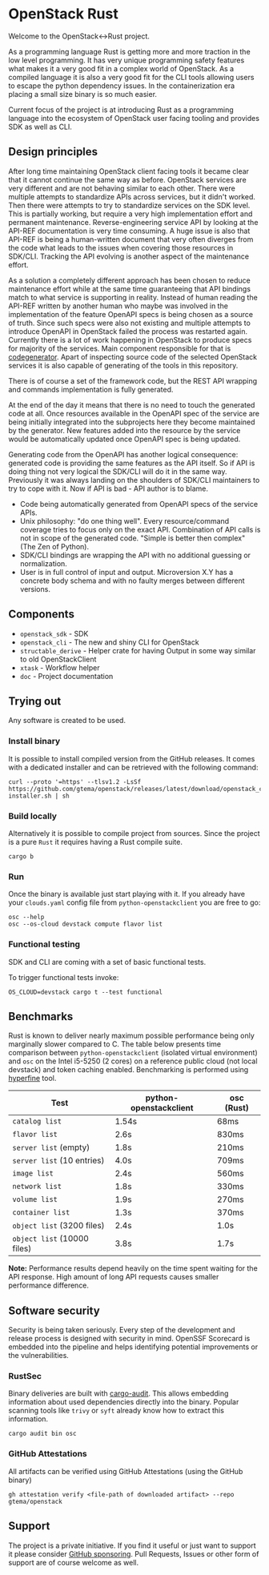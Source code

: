 # OpenStack Rust

Welcome to the OpenStack<->Rust project.

As a programming language Rust is getting more and more traction in the low
level programming. It has very unique programming safety features what makes it
a very good fit in a complex world of OpenStack. As a compiled language it is
also a very good fit for the CLI tools allowing users to escape the python
dependency issues. In the containerization era placing a small size binary is
so much easier.

Current focus of the project is at introducing Rust as a programming language
into the ecosystem of OpenStack user facing tooling and provides SDK as well as
CLI.

## Design principles

After long time maintaining OpenStack client facing tools it became clear that
it cannot continue the same way as before. OpenStack services are very
different and are not behaving similar to each other. There were multiple
attempts to standardize APIs across services, but it didn't worked. Then there
were attempts to try to standardize services on the SDK level. This is
partially working, but require a very high implementation effort and permanent
maintenance. Reverse-engineering service API by looking at the API-REF
documentation is very time consuming. A huge issue is also that API-REF is
being a human-written document that very often diverges from the code what
leads to the issues when covering those resources in SDK/CLI. Tracking the API
evolving is another aspect of the maintenance effort.

As a solution a completely different approach has been chosen to reduce
maintenance effort while at the same time guaranteeing that API bindings match
to what service is supporting in reality. Instead of human reading the API-REF
written by another human who maybe was involved in the implementation of the
feature OpenAPI specs is being chosen as a source of truth. Since such specs
were also not existing and multiple attempts to introduce OpenAPI in OpenStack
failed the process was restarted again. Currently there is a lot of work
happening in OpenStack to produce specs for majority of the services. Main
component responsible for that is
[codegenerator](https://opendev.org/openstack/codegenerator). Apart of
inspecting source code of the selected OpenStack services it is also capable of
generating of the tools in this repository.

There is of course a set of the framework code, but the REST API wrapping and
commands implementation is fully generated.

At the end of the day it means that there is no need to touch the generated
code at all. Once resources available in the OpenAPI spec of the service are
being initially integrated into the subprojects here they become maintained by
the generator. New features added into the resource by the service would be
automatically updated once OpenAPI spec is being updated.

Generating code from the OpenAPI has another logical consequence: generated
code is providing the same features as the API itself. So if API is doing thing
not very logical the SDK/CLI will do it in the same way. Previously it was
always landing on the shoulders of SDK/CLI maintainers to try to cope with it.
Now if API is bad - API author is to blame.

- Code being automatically generated from OpenAPI specs of the service APIs.
- Unix philosophy: "do one thing well". Every resource/command coverage tries
to focus only on the exact API. Combination of API calls is not in scope of the
generated code. "Simple is better then complex" (The Zen of Python).
- SDK/CLI bindings are wrapping the API with no additional guessing or
normalization.
- User is in full control of input and output. Microversion X.Y has a concrete
body schema and with no faulty merges between different versions.

## Components

- `openstack_sdk` - SDK
- `openstack_cli` - The new and shiny CLI for OpenStack
- `structable_derive` - Helper crate for having Output in some way similar to
  old OpenStackClient
- `xtask` - Workflow helper
- `doc` - Project documentation

## Trying out

Any software is created to be used.

### Install binary

It is possible to install compiled version from the GitHub releases. It comes
with a dedicated installer and can be retrieved with the following command:

```console
curl --proto '=https' --tlsv1.2 -LsSf https://github.com/gtema/openstack/releases/latest/download/openstack_cli-installer.sh | sh
```

### Build locally
Alternatively it is possible to compile project from sources. Since the project
is a pure `Rust` it requires having a Rust compile suite.

```console
cargo b
```

### Run

Once the binary is available just start playing with it. If you already have
your `clouds.yaml` config file from `python-openstackclient` you are free to
go:

```console
osc --help
osc --os-cloud devstack compute flavor list
```

### Functional testing

SDK and CLI are coming with a set of basic functional tests.

To trigger functional tests invoke:

```console
OS_CLOUD=devstack cargo t --test functional
```

## Benchmarks

Rust is known to deliver nearly maximum possible performance being only
marginally slower compared to C. The table below presents time comparison
between `python-openstackclient` (isolated virtual environment) and `osc` on
the Intel i5-5250 (2 cores) on a reference public cloud (not local devstack)
and token caching enabled. Benchmarking is performed using
[hyperfine](https://github.com/sharkdp/hyperfine) tool.

| Test | python-openstackclient | osc (Rust) |
|------|--------|------|
| `catalog list` | 1.54s | 68ms |
| `flavor list` | 2.6s | 830ms |
| `server list` (empty) | 1.8s | 210ms |
| `server list` (10 entries) | 4.0s | 709ms |
| `image list` | 2.4s | 560ms |
| `network list` | 1.8s | 330ms |
| `volume list` | 1.9s | 270ms |
| `container list` | 1.3s | 370ms |
| `object list` (3200 files) | 2.4s | 1.0s |
| `object list` (10000 files) | 3.8s | 1.7s |

**Note:** Performance results depend heavily on the time spent waiting for the
API response. High amount of long API requests causes smaller performance
difference.

## Software security

Security is being taken seriously. Every step of the development and release
process is designed with security in mind. OpenSSF Scorecard is embedded into
the pipeline and helps identifying potential improvements or the
vulnerabilities.

### RustSec

Binary deliveries are built with
[cargo-audit](https://github.com/RustSec/rustsec/tree/main/cargo-audit). This
allows embedding information about used dependencies directly into the binary.
Popular scanning tools like `trivy` or `syft` already know how to extract this
information.

```console
cargo audit bin osc
```

### GitHub Attestations

All artifacts can be verified using GitHub Attestations (using the GitHub binary)

```console
gh attestation verify <file-path of downloaded artifact> --repo gtema/openstack
```

## Support

The project is a private initiative. If you find it useful or just want to
support it please consider [GitHub
sponsoring](https://github.com/sponsors/gtema). Pull Requests, Issues or other form
of support are of course welcome as well.
